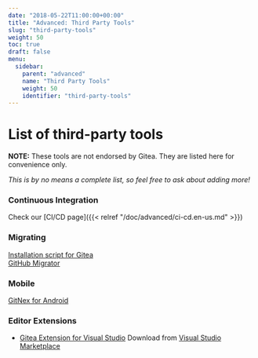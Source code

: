 ```yaml
---
date: "2018-05-22T11:00:00+00:00"
title: "Advanced: Third Party Tools"
slug: "third-party-tools"
weight: 50
toc: true
draft: false
menu:
  sidebar:
    parent: "advanced"
    name: "Third Party Tools"
    weight: 50
    identifier: "third-party-tools"
---
```


# List of third-party tools
**NOTE:** These tools are not endorsed by Gitea. They are listed here for convenience only.

*This is by no means a complete list, so feel free to ask about adding more!*

### Continuous Integration

Check our [CI/CD page]({{< relref "/doc/advanced/ci-cd.en-us.md" >}})

### Migrating
[Installation script for Gitea](https://git.coolaj86.com/coolaj86/gitea-installer.sh)  
[GitHub Migrator](https://gitea.com/gitea/migrator)


### Mobile
[GitNex for Android](https://gitlab.com/mmarif4u/gitnex)

###  Editor Extensions
 - [Gitea Extension for Visual Studio](https://github.com/maikebing/Gitea.VisualStudio)   Download from   [Visual Studio Marketplace](https://marketplace.visualstudio.com/items?itemName=MysticBoy.GiteaExtensionforVisualStudio)
